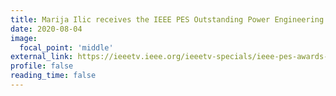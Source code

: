 ```yaml
---
title: Marija Ilic receives the IEEE PES Outstanding Power Engineering Educator award
date: 2020-08-04
image:
  focal_point: 'middle'
external_link: https://ieeetv.ieee.org/ieeetv-specials/ieee-pes-awards-2020-ieee-pes-outstanding-power-engineering-educator-award
profile: false
reading_time: false
---
```

